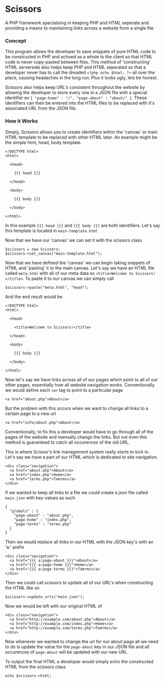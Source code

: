 # Scissors
A PHP framework specialising in keeping PHP and HTML seperate and providing a means to maintaining links across a website from a single file.

### Concept

This program allows the developer to save snippets of pure HTML code to be constructed in PHP and echoed as a whole to the client so that HTML code is never copy-pasted between files. This method of 'constructing' HTML serverside also helps keep PHP and HTML seperated so that a developer never has to call the dreaded `<?php echo $html; ?>` all over the place, causing headaches in the long run. Plus it looks ugly, lets be honest.

Scissors also helps keep URL's consistent throughout the website by allowing the developer to store every one in a JSON file with a special identifier ex `{ "page-home" : "/", "page-about" : "about/" }`. These identifiers can then be entered into the HTML files to be replaced with it's associated URL from the JSON file.

### How it Works

Simply, Scissors allows you to create identifiers within the 'canvas' or main HTML template to be replaced with other HTML later. An example might be the simple html, head, body template.

```
<!DOCTYPE html>
<html>

  <head>
  
    {{{ head }}}
    
  </head>

  <body>
  
    {{{ body }}}
    
  </body>
  
</html>
```

In this example `{{{ head }}}` and `{{{ body }}}` are both identifiers. Let's say this template is located in `main-template.html`

Now that we have our 'canvas' we can set it with the scissors class

```
$scissors = new Scissors;
$scissors->set_canvas("main-template.html");
```

Now that we have defined the 'canvas' we can begin taking snippets of HTML and 'pasting' it to the main canvas. Let's say we have an HTML file called `meta.html` with all of our meta data ex `<title>Welcome to Scissors!</title>`. To paste it to our canvas we can simply call

```
$scissors->paste("meta.html", "head");
```

And the end result would be

```
<!DOCTYPE html>
<html>

  <head>
  
    <title>Welcome to Scissors!</title>
    
  </head>

  <body>
  
    {{{ body }}}
    
  </body>
  
</html>
```

Now let's say we have links across all of our pages which point to all of our other pages, essentially how all website navigation works. Conventionally we would define each `<a>` tag to point to a particular page 

`<a href="about.php">About</a>`

But the problem with this occurs when we want to change all links to a certain page to a new url

`<a href="info/about.php">About</a>`

Conventionally, to fix this a developer would have to go through all of the pages of the website and manually change the links. But not even this method is guaranteed to catch all occurences of the old URL.

This is where Scissor's link management system really starts to kick in. Let's say we have a part of our HTML which is dedicated to site navigation.

```
<div class="navigation">
  <a href="about.php">About</a>
  <a href="index.php">Home</a>
  <a href="terms.php">Temrms</a>
</div>
```

If we wanted to keep all links to a file we could create a json file called `main.json` with key-values as such

```
{
  "globals" : {
    "page-about" : "about.php",
    "page-home" : "index.php",
    "page-terms" : "terms.php"
  }
}
```

Then we would replace all links in our HTML with the JSON key's with an 'a:' prefix

```
<div class="navigation">
  <a href="{{{ a:page-about }}}">About</a>
  <a href="{{{ a:page-home }}}">Home</a>
  <a href="{{{ a:page-terms }}}">Temrms</a>
</div>
```

Then we could call scissors to update all of our URL's when constructing the HTML like so

```
$scissors->update_urls("main.json");
```

Now we would be left with our original HTML of

```
<div class="navigation">
  <a href="http://example.com/about.php">About</a>
  <a href="http://example.com/index.php">Home</a>
  <a href="http://example.com/terms.php">Temrms</a>
</div>
```

Now whenever we wanted to change the url for our about page all we need to do is update the value for the `page-about` key in our JSON file and all occurences of `page-about` will be updated with our new URL.

To output the final HTML a developer would simply echo the constructed HTML from the scissors class

```
echo $scissors->html;
```

